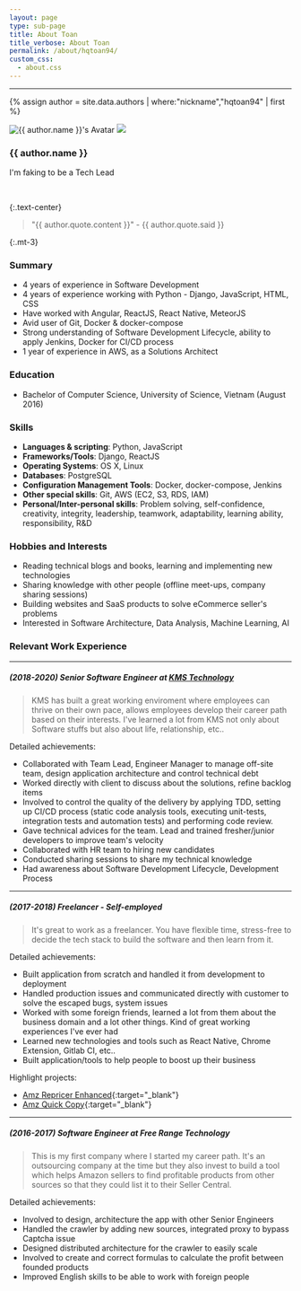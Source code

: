 ```yaml
---
layout: page
type: sub-page
title: About Toan
title_verbose: About Toan
permalink: /about/hqtoan94/
custom_css:
  - about.css
---
```


---

{% assign author = site.data.authors | where:"nickname","hqtoan94" | first %}

<div class="d-flex justify-content-center flex-column align-items-center my-3">
    <div class="col-6 col-md-3 position-relative">
        <img src="{{ author.avatar }}" class="avatar" alt="{{ author.name }}'s Avatar">
        <a href="{{ author.badge.link }}" target="_blank"><img class="cert-badge position-absolute" src="{{ author.badge.image }}"></a>
    </div>
    <h3 class="mt-1">{{ author.name }}</h3>
    <p class="text-center">I'm faking to be a Tech Lead</p>
    <div class="connect mx-3 d-flex flex-row align-items-center">
        <a href="mailto:hqtoan94@gmail.com" target="_blank"><i class="icon fab fa-google mr-1"></i></a>
        &nbsp;&nbsp;
        <a href="https://www.facebook.com/hqtoan94" target="_blank"><i class="icon fab fa-facebook mr-1"></i></a>
        &nbsp;&nbsp;
        <a href="https://github.com/hqtoan94" target="_blank"><i class="icon fab fa-github"></i></a>
    </div>
</div>

{:.text-center}
> "{{ author.quote.content }}" - {{ author.quote.said }}

{:.mt-3}
### Summary

- 4 years of experience in Software Development
- 4 years of experience working with Python - Django, JavaScript, HTML, CSS
- Have worked with Angular, ReactJS, React Native, MeteorJS
- Avid user of Git, Docker & docker-compose
- Strong understanding of Software Development Lifecycle, ability to apply Jenkins, Docker for CI/CD process
- 1 year of experience in AWS, as a Solutions Architect

### Education

- Bachelor of Computer Science, University of Science, Vietnam (August 2016)

### Skills

- **Languages & scripting**: Python, JavaScript
- **Frameworks/Tools**: Django, ReactJS
- **Operating Systems**: OS X, Linux
- **Databases**: PostgreSQL
- **Configuration Management Tools**: Docker, docker-compose, Jenkins
- **Other special skills**: Git, AWS (EC2, S3, RDS, IAM)
- **Personal/Inter-personal skills**: Problem solving, self-confidence, creativity, integrity, leadership, teamwork, adaptability, learning ability, responsibility, R&D

### Hobbies and Interests

- Reading technical blogs and books, learning and implementing new technologies
- Sharing knowledge with other people (offline meet-ups, company sharing sessions)
- Building websites and SaaS products to solve eCommerce seller's problems
- Interested in Software Architecture, Data Analysis, Machine Learning, AI

### Relevant Work Experience

<hr class="mb-3 w-50 mx-auto border">

##### (2018-2020) Senior Software Engineer at [KMS Technology](https://www.kms-technology.com/)

> KMS has built a great working enviroment where employees can thrive on their own pace, allows employees develop their career path based on their interests. I've learned a lot from KMS not only about Software stuffs but also about life, relationship, etc..

Detailed achievements:

  * Collaborated with Team Lead, Engineer Manager to manage off-site team, design application architecture and control technical debt
  * Worked directly with client to discuss about the solutions, refine backlog items
  * Involved to control the quality of the delivery by applying TDD, setting up CI/CD process (static code analysis tools, executing unit-tests, integration tests and automation tests) and performing code review.
  * Gave technical advices for the team. Lead and trained fresher/junior developers to improve team's velocity
  * Collaborated with HR team to hiring new candidates
  * Conducted sharing sessions to share my technical knowledge
  * Had awareness about Software Development Lifecycle, Development Process

<hr class="mb-3 w-50 mx-auto border">

##### (2017-2018) Freelancer - Self-employed

> It's great to work as a freelancer. You have flexible time, stress-free to decide the tech stack to build the software and then learn from it.

Detailed achievements:

  * Built application from scratch and handled it from development to deployment
  * Handled production issues and communicated directly with customer to solve the escaped bugs, system issues
  * Worked with some foreign friends, learned a lot from them about the business domain and a lot other things. Kind of great working experiences I've ever had
  * Learned new technologies and tools such as React Native, Chrome Extension, Gitlab CI, etc..
  * Built application/tools to help people to boost up their business

Highlight projects:

  * [Amz Repricer Enhanced](https://www.amzrepricerenhanced.com/){:target="_blank"}
  * [Amz Quick Copy](http://amzquickcopy.com/){:target="_blank"}

<hr class="mb-3 w-50 mx-auto border">

##### (2016-2017) Software Engineer at Free Range Technology

> This is my first company where I started my career path. It's an outsourcing company at the time but they also invest to build a tool which helps Amazon sellers to find profitable products from other sources so that they could list it to their Seller Central.

Detailed achievements:

  * Involved to design, architecture the app with other Senior Engineers
  * Handled the crawler by adding new sources, integrated proxy to bypass Captcha issue
  * Designed distributed architecture for the crawler to easily scale
  * Involved to create and correct formulas to calculate the profit between founded products
  * Improved English skills to be able to work with foreign people
